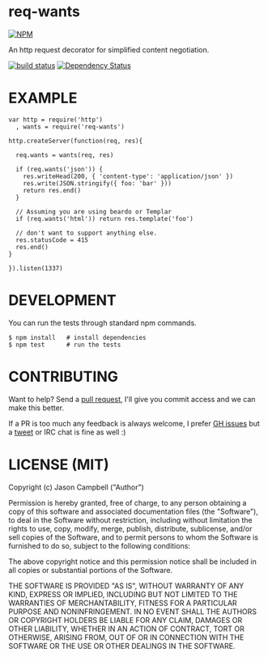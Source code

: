


# req-wants

[![NPM](https://nodei.co/npm/req-wants.png)](https://nodei.co/npm/req-wants/)

An http request decorator for simplified content negotiation.

[![build status](https://secure.travis-ci.org/jxson/req-wants.png)](http://travis-ci.org/jxson/req-wants) [![Dependency Status](https://david-dm.org/jxson/req-wants.png)](https://david-dm.org/req-wants/beardo)

# EXAMPLE

    var http = require('http')
      , wants = require('req-wants')

    http.createServer(function(req, res){

      req.wants = wants(req, res)

      if (req.wants('json')) {
        res.writeHead(200, { 'content-type': 'application/json' })
        res.write(JSON.stringify({ foo: 'bar' }))
        return res.end()
      }

      // Assuming you are using beardo or Templar
      if (req.wants('html')) return res.template('foo')

      // don't want to support anything else.
      res.statusCode = 415
      res.end()
    }

    }).listen(1337)

# DEVELOPMENT

You can run the tests through standard npm commands.

    $ npm install   # install dependencies
    $ npm test      # run the tests

# CONTRIBUTING

Want to help? Send a [pull request][pr], I'll give you commit access and we can make this better.

If a PR is too much any feedback is always welcome, I prefer [GH issues][issues] but a [tweet][twitter] or IRC chat is fine as well :)

# LICENSE (MIT)

Copyright (c) Jason Campbell ("Author")

Permission is hereby granted, free of charge, to any person obtaining a copy of this software and associated documentation files (the "Software"), to deal in the Software without restriction, including without limitation the rights to use, copy, modify, merge, publish, distribute, sublicense, and/or sell copies of the Software, and to permit persons to whom the Software is furnished to do so, subject to the following conditions:

The above copyright notice and this permission notice shall be included in all copies or substantial portions of the Software.

THE SOFTWARE IS PROVIDED "AS IS", WITHOUT WARRANTY OF ANY KIND, EXPRESS OR IMPLIED, INCLUDING BUT NOT LIMITED TO THE WARRANTIES OF MERCHANTABILITY, FITNESS FOR A PARTICULAR PURPOSE AND NONINFRINGEMENT. IN NO EVENT SHALL THE AUTHORS OR COPYRIGHT HOLDERS BE LIABLE FOR ANY CLAIM, DAMAGES OR OTHER LIABILITY, WHETHER IN AN ACTION OF CONTRACT, TORT OR OTHERWISE, ARISING FROM, OUT OF OR IN CONNECTION WITH THE SOFTWARE OR THE USE OR OTHER DEALINGS IN THE SOFTWARE.


[issues]: https://github.com/jxson/req-wants/issues
[pr]: https://github.com/jxson/req-wants/pulls
[twitter]: https://twitter.com/jxson
